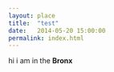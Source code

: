 ```yaml
---
layout: place
title:  "test"
date:   2014-05-20 15:00:00
permalink: index.html
---
```


hi i am in the **Bronx**
